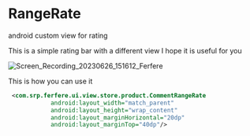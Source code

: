 # RangeRate
android custom view for rating

This is a simple rating bar with a different view
I hope it is useful for you

![Screen_Recording_20230626_151612_Ferfere](https://github.com/ali-rdm/RangeRate/assets/43491747/b43f24ad-f7cf-4fa2-988b-0324a82fe55a)



This is how you can use it

```xml
 <com.srp.ferfere.ui.view.store.product.CommentRangeRate
            android:layout_width="match_parent"
            android:layout_height="wrap_content"
            android:layout_marginHorizontal="20dp"
            android:layout_marginTop="40dp"/>




